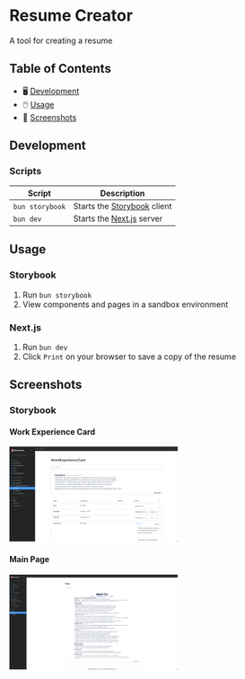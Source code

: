 # Resume Creator

A tool for creating a resume

## Table of Contents

- 🖥️ [Development](#development)
- 🖱️ [Usage](#usage)
- 📸 [Screenshots](#screenshots)

## Development

### Scripts

| Script          | Description                                              |
| --------------- | -------------------------------------------------------- |
| `bun storybook` | Starts the [Storybook](https://storybook.js.org/) client |
| `bun dev`       | Starts the [Next.js](https://nextjs.org/) server         |

## Usage

### Storybook

1. Run `bun storybook`
2. View components and pages in a sandbox environment

### Next.js

1. Run `bun dev`
2. Click `Print` on your browser to save a copy of the resume

## Screenshots

### Storybook

#### Work Experience Card

<img src="./public/storybook-molecule.png" width="300" height="169"/>

#### Main Page

<img src="./public/storybook-page.png" width="300" height="169"/>
